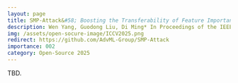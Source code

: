 ```yaml
---
layout: page
title: SMP-Attack&#58; Boosting the Transferability of Feature Importance-based Adversarial Attack with Semantics-aware Multi-granularity Patchout
description: Wen Yang, Guodong Liu, Di Ming* In Proceedings of the IEEE/CVF International Conference on Computer Vision (ICCV), Oct 2025
img: /assets/open-socure-image/ICCV2025.png
redirect: https://github.com/AdvML-Group/SMP-Attack
importance: 002
category: Open-Source 2025
---
```


TBD.
